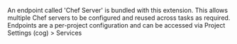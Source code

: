 An endpoint called 'Chef Server' is bundled with this extension. This allows multiple Chef servers to be configured and reused across tasks as required. Endpoints are a per-project configuration and can be accessed via Project Settings (cog) > Services